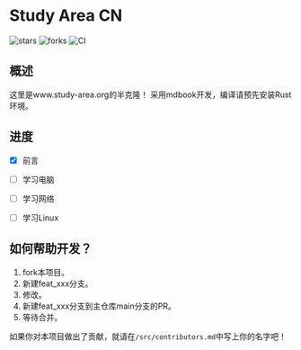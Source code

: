 # Study Area CN

![stars](https://img.shields.io/badge/dynamic/json?url=http%3A%2F%2Fgit.hmtsai.cn%2Fapi%2Fv1%2Frepos%2Fstudy-area-cn%2Fstudy-area-cn&query=%24.stars_count&style=for-the-badge&logo=gitea&label=stars&labelColor=%23F0F0F0&color=%231080FF&cacheSeconds=120&link=http%3A%2F%2Fgit.hmtsai.cn%2Fstudy-area-cn%2Fstudy-area-cn&link=http%3A%2F%2Fgit.hmtsai.cn%2Fstudy-area-cn%2Fstudy-area-cn)
![forks](https://img.shields.io/badge/dynamic/json?url=http%3A%2F%2Fgit.hmtsai.cn%2Fapi%2Fv1%2Frepos%2Fstudy-area-cn%2Fstudy-area-cn&query=%24.forks_count&style=for-the-badge&logo=git&logoColor=%23303030&label=forks&labelColor=%23F0F0F0&color=%2350B250&cacheSeconds=120&link=http%3A%2F%2Fgit.hmtsai.cn%2Fstudy-area-cn%2Fstudy-area-cn&link=http%3A%2F%2Fgit.hmtsai.cn%2Fstudy-area-cn%2Fstudy-area-cn)
![CI](https://img.shields.io/endpoint?url=https%3A%2F%2Fapi.hmtsai.cn%2Fbadgeapi%2Factions%3Furl%3Dhttp%3A%2F%2Fgit.hmtsai.cn%2Fstudy-area-cn%2Fstudy-area-cn%2Factions%26label%3DCI&style=for-the-badge&cacheSeconds=0&labelColor=%23F0F0F0)

## 概述
这里是www.study-area.org的半克隆！
采用mdbook开发，编译请预先安装Rust环境。

## 进度
- [X] 前言

- [ ] 学习电脑

- [ ] 学习网络

- [ ] 学习Linux

## 如何帮助开发？
1. fork本项目。
2. 新建feat_xxx分支。
3. 修改。
4. 新建feat_xxx分支到主仓库main分支的PR。
5. 等待合并。

如果你对本项目做出了贡献，就请在`/src/contributors.md`中写上你的名字吧！